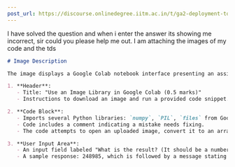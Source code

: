 ```yaml
---
post_url: https://discourse.onlinedegree.iitm.ac.in/t/ga2-deployment-tools-discussion-thread-tds-jan-2025/161120/106
---
```

I have solved the question and when i enter the answer its showing me incorrect, sir could you please help me out. I am attaching the images of my code and the tds

```markdown
# Image Description

The image displays a Google Colab notebook interface presenting an assignment. It features:

1. **Header**:
   - Title: "Use an Image Library in Google Colab (0.5 marks)"
   - Instructions to download an image and run a provided code snippet.

2. **Code Block**:
   - Imports several Python libraries: `numpy`, `PIL`, `files` from Google Colab, and `colorsys`.
   - Code includes a comment indicating a mistake needs fixing.
   - The code attempts to open an uploaded image, convert it to an array for processing, calculate lightness, and print the number of pixels with lightness above a specified threshold.

3. **User Input Area**:
   - An input field labeled "What is the result? (It should be a number)" where a numeric response is expected.
   - A sample response: 248985, which is followed by a message stating "Incorrect. Try again."
```